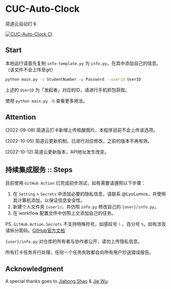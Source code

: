 # CUC-Auto-Clock
简道云自动打卡

[![CUC-Auto-Clock CI](https://github.com/LyuLumos/CUC-Auto-Clock/actions/workflows/main.yml/badge.svg)](https://github.com/LyuLumos/CUC-Auto-Clock/actions/workflows/main.yml)

## Start

本地运行请首先复制 `info-template.py` 为 `info.py`，在其中添加自己的信息。（该文件不会上传至git）

```bash
python main.py -s StudentNumber -p Password --userid UserID
```

上述的 `UserID` 为「发起者」对应的ID，请进行手机抓包获取。

使用 `python main.py -h` 查看更多用法。

## Attention

(2022-09-08) 简道云打卡新增上传核酸图片，本程序目前不会上传该选项。

(2022-10-05) 简道云更新机制，已进行对应修改，之前的版本不再有效。

(2022-10-12) 简道云更新版本，API地址发生改变。

## 持续集成服务 :: Steps

目前使用 `GitHub Action` 已完成初步测试，如有需要请遵照以下步骤：

1. 在 `Setting` > `Secrets` 中添加必要的隐私信息，请联系 @LyuLumos，并使用其计算机添加，以保证信息安全性。
2. 新建个人文件夹 `{user}/`，并仿照 `info.py` 修改自己的 `{user}/info.py`。
3. 在 workflow 配置文件中仿照上文添加自己的任务。

PS. `GitHub.Action.Secrets` 不支持特殊符号，如感叹号 `!` 、百分号 `%`，如有涉及请拆分密码。[GitHub官方文档](https://docs.github.com/en/actions/security-guides/encrypted-secrets#naming-your-secrets)

`{user}/info.py` 对仓库的所有者与协作者公开，请勿上传隐私信息。

所有打卡任务并行处理，任何一个任务失败都会向所有用户抄送错误报告。

## Acknowledgment

A special thanks goes to [Jiahong Shao](https://github.com/1746104160) & [Jie Wu](https://github.com/CreeseWu).
